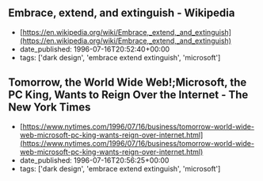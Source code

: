  ## Embrace, extend, and extinguish - Wikipedia
 - [https://en.wikipedia.org/wiki/Embrace,_extend,_and_extinguish](https://en.wikipedia.org/wiki/Embrace,_extend,_and_extinguish)
 - date_published: 1996-07-16T20:52:40+00:00
 - tags: ['dark design', 'embrace extend extinguish', 'microsoft']

 ## Tomorrow, the World Wide Web!;Microsoft, the PC King, Wants to Reign Over the Internet - The New York Times
 - [https://www.nytimes.com/1996/07/16/business/tomorrow-world-wide-web-microsoft-pc-king-wants-reign-over-internet.html](https://www.nytimes.com/1996/07/16/business/tomorrow-world-wide-web-microsoft-pc-king-wants-reign-over-internet.html)
 - date_published: 1996-07-16T20:56:25+00:00
 - tags: ['dark design', 'embrace extend extinguish', 'microsoft']

